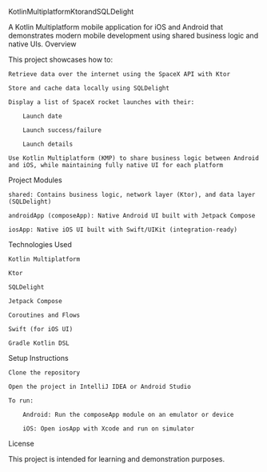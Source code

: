KotlinMultiplatformKtorandSQLDelight

A Kotlin Multiplatform mobile application for iOS and Android that demonstrates modern mobile development using shared business logic and native UIs.
Overview

This project showcases how to:

    Retrieve data over the internet using the SpaceX API with Ktor

    Store and cache data locally using SQLDelight

    Display a list of SpaceX rocket launches with their:

        Launch date

        Launch success/failure

        Launch details

    Use Kotlin Multiplatform (KMP) to share business logic between Android and iOS, while maintaining fully native UI for each platform

Project Modules

    shared: Contains business logic, network layer (Ktor), and data layer (SQLDelight)

    androidApp (composeApp): Native Android UI built with Jetpack Compose

    iosApp: Native iOS UI built with Swift/UIKit (integration-ready)

Technologies Used

    Kotlin Multiplatform

    Ktor

    SQLDelight

    Jetpack Compose

    Coroutines and Flows

    Swift (for iOS UI)

    Gradle Kotlin DSL

Setup Instructions

    Clone the repository

    Open the project in IntelliJ IDEA or Android Studio

    To run:

        Android: Run the composeApp module on an emulator or device

        iOS: Open iosApp with Xcode and run on simulator

License

This project is intended for learning and demonstration purposes.
